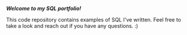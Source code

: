 ***Welcome to my SQL portfolio!***

This code repository contains examples of SQL I've written. Feel free to take a look and reach out if you have any questions. :)
